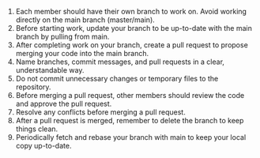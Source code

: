 1. Each member should have their own branch to work on. Avoid working directly on the main branch (master/main).
2. Before starting work, update your branch to be up-to-date with the main branch by pulling from main.
3. After completing work on your branch, create a pull request to propose merging your code into the main branch.
4. Name branches, commit messages, and pull requests in a clear, understandable way.
5. Do not commit unnecessary changes or temporary files to the repository.
6. Before merging a pull request, other members should review the code and approve the pull request.
7. Resolve any conflicts before merging a pull request.
8. After a pull request is merged, remember to delete the branch to keep things clean.
9. Periodically fetch and rebase your branch with main to keep your local copy up-to-date.

